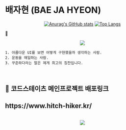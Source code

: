 # 배자현 (BAE JA HYEON)
<div align="center">
 
[![Anurag's GitHub stats](https://github-readme-stats.vercel.app/api?username=bizbaeja&show_icons=true&theme=radical)](https://github.com/bizbaeja/github-readme-stats&show_icons=true&theme=radical)
[![Top Langs](https://github-readme-stats.vercel.app/api/top-langs/?username=bizbaeja&layout=compact&theme=dracula)](https://github.com/bizbaeja/github-readme-stats&theme=dracula)

</div>
 🌙
<p align="center">
 <img src = "https://img1.daumcdn.net/thumb/R1280x0/?scode=mtistory2&fname=https%3A%2F%2Fblog.kakaocdn.net%2Fdn%2FdLaJHO%2FbtrOCyIv51y%2FnuHs85ZgG62d7yYgZAxrY1%2Fimg.png">
</p>

    1. 아름다운 UI를 보면 어떻게 구현했을까 생각하는 사람.
    2. 운동을 매일하는 사람.
    3. 꾸준하다라는 말은 제게 최고의 칭찬입니다.
 

<br/>

 <p align="justify">

</p>
<p align="center">

<p>
<h2>
🌝 코드스테이츠 메인프로젝트 배포링크 
</h2>
 <h2>https://www.hitch-hiker.kr/</h2>
</p>
<p align="center">
  <br>
  <img src="./realWave.gif">
  <br>
